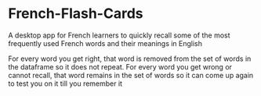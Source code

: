 # French-Flash-Cards
A desktop app for French learners to quickly recall some of the most frequently used French words and their meanings in English

For every word you get right, that word is removed from the set of words in the dataframe so it does not repeat. 
For every word you get wrong or cannot recall, that word remains in the set of words so it can come up again to test you on it till you remember it
